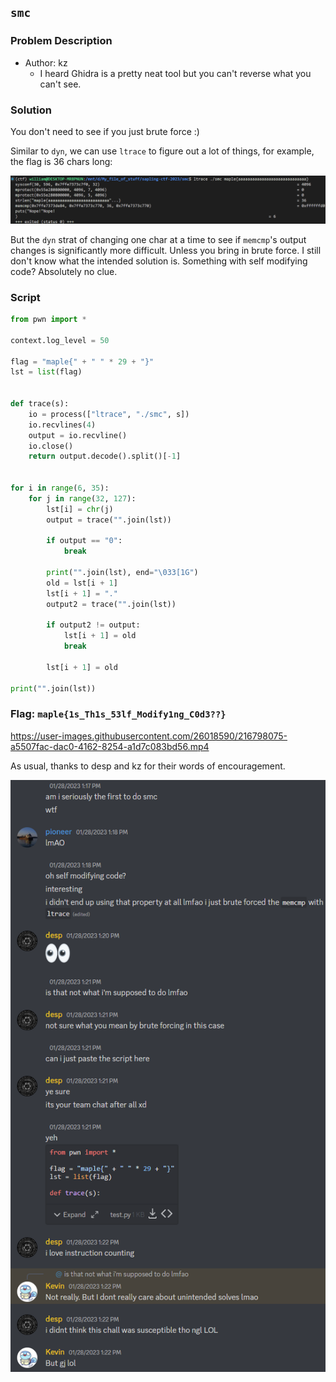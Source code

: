 ## `smc`
### Problem Description
- Author: kz
    - I heard Ghidra is a pretty neat tool but you can't reverse what you can't see.

### Solution
You don't need to see if you just brute force :)

Similar to `dyn`, we can use `ltrace` to figure out a lot of things, for example, the flag is 36 chars long:

![](smc-1.png)

But the `dyn` strat of changing one char at a time to see if `memcmp`'s output changes is significantly more difficult. Unless you bring in brute force. I still don't know what the intended solution is. Something with self modifying code? Absolutely no clue.

### Script
```python
from pwn import *

context.log_level = 50

flag = "maple{" + " " * 29 + "}"
lst = list(flag)


def trace(s):
    io = process(["ltrace", "./smc", s])
    io.recvlines(4)
    output = io.recvline()
    io.close()
    return output.decode().split()[-1]


for i in range(6, 35):
    for j in range(32, 127):
        lst[i] = chr(j)
        output = trace("".join(lst))

        if output == "0":
            break

        print("".join(lst), end="\033[1G")
        old = lst[i + 1]
        lst[i + 1] = "."
        output2 = trace("".join(lst))

        if output2 != output:
            lst[i + 1] = old
            break

        lst[i + 1] = old

print("".join(lst))
```

### Flag: `maple{1s_Th1s_53lf_Modify1ng_C0d3??}`

https://user-images.githubusercontent.com/26018590/216798075-a5507fac-dac0-4162-8254-a1d7c083bd56.mp4

As usual, thanks to desp and kz for their words of encouragement.

![](smc-2.png)
